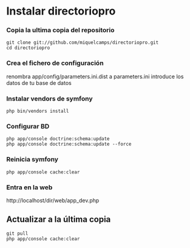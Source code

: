 Instalar directoriopro
======================

### Copia la ultima copia del repositorio

    git clone git://github.com/miquelcamps/directoriopro.git
    cd directoriopro

### Crea el fichero de configuración

renombra app/config/parameters.ini.dist a parameters.ini
introduce los datos de tu base de datos

### Instalar vendors de symfony

    php bin/vendors install

### Configurar BD

    php app/console doctrine:schema:update
    php app/console doctrine:schema:update --force

### Reinicia symfony

    php app/console cache:clear

### Entra en la web
http://localhost/dir/web/app_dev.php


Actualizar a la última copia
--------------------------------

	git pull
	php app/console cache:clear

